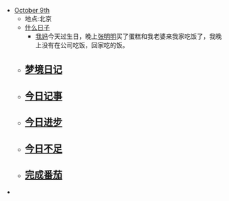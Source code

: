 - [October 9th](<October 9th.md>)
    - 地点:北京
    - [什么日子](<什么日子.md>)
        -  [我妈](<我妈.md>)今天过生日，晚上[张明明](<张明明.md>)买了蛋糕和我老婆来我家吃饭了，我晚上没有在公司吃饭，回家吃的饭。
    - [梦境日记](<梦境日记.md>)
        -  
    - [今日记事](<今日记事.md>)
        -  
    - [今日进步](<今日进步.md>)
        -  
    - [今日不足](<今日不足.md>)
        -  
    - [完成番茄](<完成番茄.md>)
        -  
-  

